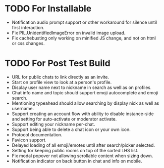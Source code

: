 TODO For Installable
====================

 - Notification audio prompt support or other workaround for silence until first interaction.
 - Fix PIL.UnidentifiedImageError on invalid image upload.
 - Fix cachebusting only working on minified JS change, and not on html or css changes.

TODO For Post Test Build
========================

 - URL for public chats to link directly as an invite.
 - Start on profile view to look at a person's profile.
 - Display user name next to nickname in search as well as on profiles.
 - Chat info name and topic should support emoji autocomplete and emoji search.
 - Mentioning typeahead should allow searching by display nick as well as username.
 - Support creating an account flow with ability to disable instance-side and setting for auto-activate or moderator activate.
 - Support editing your nickname per-chat.
 - Support being able to delete a chat icon or your own icon.
 - Protocol documentation.
 - Favicon support.
 - Delayed loading of all emoji/emotes until after search/picker selected.
 - Setting for keeping public rooms on top of the sorted LHS list.
 - Fix modal popover not allowing scrollable content when sizing down.
 - Notification indicator on back button in chat and info on mobile.
